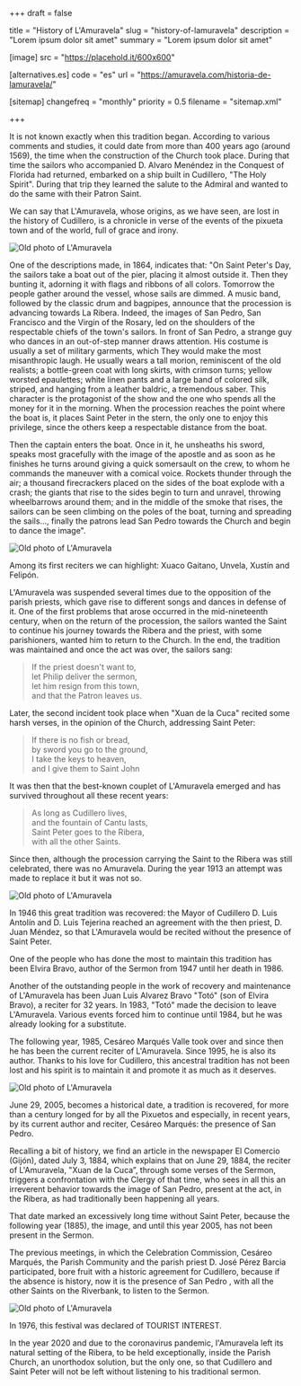 +++
draft = false

title = "History of L'Amuravela"
slug = "history-of-lamuravela"
description = "Lorem ipsum dolor sit amet"
summary = "Lorem ipsum dolor sit amet"

[image]
    src = "https://placehold.it/600x600"

[alternatives.es]
    code = "es"
    url = "https://amuravela.com/historia-de-lamuravela/"

[sitemap]
  changefreq = "monthly"
  priority = 0.5
  filename = "sitemap.xml"

+++

It is not known exactly when this tradition began. According to various comments and studies, it could date from more than 400 years ago (around 1569), the time when the construction of the Church took place. During that time the sailors who accompanied D. Alvaro Menéndez in the Conquest of Florida had returned, embarked on a ship built in Cudillero, "The Holy Spirit". During that trip they learned the salute to the Admiral and wanted to do the same with their Patron Saint.

We can say that L'Amuravela, whose origins, as we have seen, are lost in the history of Cudillero, is a chronicle in verse of the events of the pixueta town and of the world, full of grace and irony.

![Old photo of L'Amuravela](/images/lamuravela-01.jpg)

One of the descriptions made, in 1864, indicates that: "On Saint Peter's Day, the sailors take a boat out of the pier, placing it almost outside it. Then they bunting it, adorning it with flags and ribbons of all colors. Tomorrow the people gather around the vessel, whose sails are dimmed. A music band, followed by the classic drum and bagpipes, announce that the procession is advancing towards La Ribera. Indeed, the images of San Pedro, San Francisco and the Virgin of the Rosary, led on the shoulders of the respectable chiefs of the town's sailors. In front of San Pedro, a strange guy who dances in an out-of-step manner draws attention. His costume is usually a set of military garments, which They would make the most misanthropic laugh. He usually wears a tall morion, reminiscent of the old realists; a bottle-green coat with long skirts, with crimson turns; yellow worsted epaulettes; white linen pants and a large band of colored silk, striped, and hanging from a leather baldric, a tremendous saber. This character is the protagonist of the show and the one who spends all the money for it in the morning. When the procession reaches the point where the boat is, it places Saint Peter in the stern, the only one to enjoy this privilege, since the others keep a respectable distance from the boat.

Then the captain enters the boat. Once in it, he unsheaths his sword, speaks most gracefully with the image of the apostle and as soon as he finishes he turns around giving a quick somersault on the crew, to whom he commands the maneuver with a comical voice. Rockets thunder through the air; a thousand firecrackers placed on the sides of the boat explode with a crash; the giants that rise to the sides begin to turn and unravel, throwing wheelbarrows around them; and in the middle of the smoke that rises, the sailors can be seen climbing on the poles of the boat, turning and spreading the sails..., finally the patrons lead San Pedro towards the Church and begin to dance the image".

![Old photo of L'Amuravela](/images/lamuravela-02.jpg)

Among its first reciters we can highlight: Xuaco Gaitano, Unvela, Xustín and Felipón.

L'Amuravela was suspended several times due to the opposition of the parish priests, which gave rise to different songs and dances in defense of it.
One of the first problems that arose occurred in the mid-nineteenth century, when on the return of the procession, the sailors wanted the Saint to continue his journey towards the Ribera and the priest, with some parishioners, wanted him to return to the Church. In the end, the tradition was maintained and once the act was over, the sailors sang:

> If the priest doesn't want to,\
let Philip deliver the sermon,\
let him resign from this town,\
and that the Patron leaves us.

Later, the second incident took place when "Xuan de la Cuca" recited some harsh verses, in the opinion of the Church, addressing Saint Peter:

> If there is no fish or bread,\
by sword you go to the ground,\
I take the keys to heaven,\
and I give them to Saint John

It was then that the best-known couplet of L'Amuravela emerged and has survived throughout all these recent years:

> As long as Cudillero lives,\
and the fountain of Cantu lasts,\
Saint Peter goes to the Ribera,\
with all the other Saints.

Since then, although the procession carrying the Saint to the Ribera was still celebrated, there was no Amuravela. During the year 1913 an attempt was made to replace it but it was not so.

![Old photo of L'Amuravela](/images/lamuravela-03.jpg)

In 1946 this great tradition was recovered: the Mayor of Cudillero D. Luis Antolín and D. Luis Tejerina reached an agreement with the then priest, D. Juan Méndez, so that L'Amuravela would be recited without the presence of Saint Peter.

One of the people who has done the most to maintain this tradition has been Elvira Bravo, author of the Sermon from 1947 until her death in 1986.

Another of the outstanding people in the work of recovery and maintenance of L'Amuravela has been Juan Luis Alvarez Bravo "Totó" (son of Elvira Bravo), a reciter for 32 years. In 1983, "Totó" made the decision to leave L'Amuravela. Various events forced him to continue until 1984, but he was already looking for a substitute.

The following year, 1985, Cesáreo Marqués Valle took over and since then he has been the current reciter of L'Amuravela. Since 1995, he is also its author. Thanks to his love for Cudillero, this ancestral tradition has not been lost and his spirit is to maintain it and promote it as much as it deserves.

![Old photo of L'Amuravela](/images/lamuravela-04.jpg)

June 29, 2005, becomes a historical date, a tradition is recovered, for more than a century longed for by all the Pixuetos and especially, in recent years, by its current author and reciter, Cesáreo Marqués: the presence of San Pedro.

Recalling a bit of history, we find an article in the newspaper El Comercio (Gijón), dated July 3, 1884, which explains that on June 29, 1884, the reciter of L'Amuravela, "Xuan de la Cuca”, through some verses of the Sermon, triggers a confrontation with the Clergy of that time, who sees in all this an irreverent behavior towards the image of San Pedro, present at the act, in the Ribera, as had traditionally been happening all years.

That date marked an excessively long time without Saint Peter, because the following year (1885), the image, and until this year 2005, has not been present in the Sermon.

The previous meetings, in which the Celebration Commission, Cesáreo Marqués, the Parish Community and the parish priest D. José Pérez Barcia participated, bore fruit with a historic agreement for Cudillero, because if the absence is history, now it is the presence of San Pedro , with all the other Saints on the Riverbank, to listen to the Sermon.

![Old photo of L'Amuravela](/images/lamuravela-05.jpg)

In 1976, this festival was declared of TOURIST INTEREST.

In the year 2020 and due to the coronavirus pandemic, l'Amuravela left its natural setting of the Ribera, to be held exceptionally, inside the Parish Church, an unorthodox solution, but the only one, so that Cudillero and Saint Peter will not be left without listening to his traditional sermon.